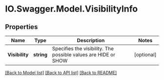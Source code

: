 # IO.Swagger.Model.VisibilityInfo
## Properties

Name | Type | Description | Notes
------------ | ------------- | ------------- | -------------
**Visibility** | **string** | Specifies the visibility. The possible values are HIDE or SHOW | [optional] 

[[Back to Model list]](../README.md#documentation-for-models) [[Back to API list]](../README.md#documentation-for-api-endpoints) [[Back to README]](../README.md)

